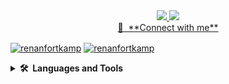 <div align="center">
  <a href="https://github.com/renanfortkamp">
  <img height="180em" src="https://github-readme-stats.vercel.app/api?username=renanfortkamp&show_icons=true&theme=dracula&include_all_commits=true&count_private=true"/>
  <img height="180em" src="https://github-readme-stats.vercel.app/api/top-langs/?username=renanfortkamp&layout=compact&langs_count=9&theme=dracula"/>
</div>
  <div align="center">
  🔗 &nbsp;**Connect with me**
<p align="left">
<a href="https://linkedin.com/in/renanfortkamp" target="blank"><img align="center" src="https://raw.githubusercontent.com/rahuldkjain/github-profile-readme-generator/master/src/images/icons/Social/linked-in-alt.svg" alt="renanfortkamp" height="30" width="40" /></a>
<a href="https://instagram.com/renanfortt" target="blank"><img align="center" src="https://raw.githubusercontent.com/rahuldkjain/github-profile-readme-generator/master/src/images/icons/Social/instagram.svg" alt="renanfortkamp" height="30" width="40" /></a>
</div>
<details>
  <summary><b>🛠️&nbsp;&nbsp;Languages&nbsp;and&nbsp;Tools</b></summary><br/><palign="left"><ahref="https://www.w3schools.com/css/"target="_blank">
<img
src="https://raw.githubusercontent.com/devicons/devicon/master/icons/css3/css3-original-wordmark.svg"
alt="css3"
width="40"
height="40"
/>
</a>
<ahref="https://www.docker.com/"target="_blank">
<img
src="https://raw.githubusercontent.com/devicons/devicon/master/icons/docker/docker-original-wordmark.svg"
alt="docker"
width="40"
height="40"
/>
</a>
<ahref="https://git-scm.com/"target="_blank">
<img
src="https://www.vectorlogo.zone/logos/git-scm/git-scm-icon.svg"
alt="git"
width="40"
height="40"
/>
</a>
<ahref="https://www.w3.org/html/"target="_blank">
<img
src="https://raw.githubusercontent.com/devicons/devicon/master/icons/html5/html5-original-wordmark.svg"
alt="html5"
width="40"height="40"
/>
</a>
<a
href="https://developer.mozilla.org/en-US/docs/Web/JavaScript"
target="_blank"
>
<img
src="https://raw.githubusercontent.com/devicons/devicon/master/icons/javascript/javascript-original.svg"
alt="javascript"
width="40"
height="40"
/>
</a>
<ahref="https://www.linux.org/"target="_blank">
<img
src="https://raw.githubusercontent.com/devicons/devicon/master/icons/linux/linux-original.svg"
alt="linux"
width="40"
height="40"
/>
</a>
<ahref="https://www.microsoft.com/en-us/sql-server"target="_blank">
<img
src="https://www.svgrepo.com/show/303229/microsoft-sql-server-logo.svg"
alt="mssql"width="40"height="40"/></a><ahref="https://reactjs.org/"target="_blank"><img src="https://raw.githubusercontent.com/devicons/devicon/master/icons/react/react-original-wordmark.svg"
alt="react"
width="40"
height="40"/></a> <a href="https://dotnet.microsoft.com/pt-br/" target="_blank">
        <img
            src="https://github.com/devicons/devicon/blob/master/icons/dot-net/dot-net-original-wordmark.svg"
            alt="dot-net"
            width="40"
            height="40"
        />
    </a>
    <a href="https://learn.microsoft.com/pt-br/dotnet/csharp/" target="_blank">
        <img
            src="https://github.com/devicons/devicon/blob/master/icons/csharp/csharp-original.svg"
            alt="csharp"
            width="40"
            height="40"
        />
    </a>
  <a href="https://bitbucket.org/product/" target="_blank">
        <img
            src="https://github.com/devicons/devicon/blob/master/icons/bitbucket/bitbucket-original-wordmark.svg"
            alt="bitbucket"
            width="40"
            height="40"
        />
    </a>
  </p>
  
  </details>

